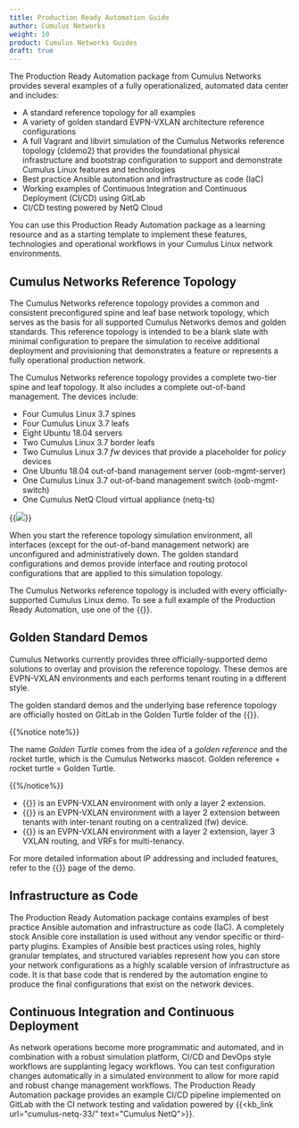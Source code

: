 ```yaml
---
title: Production Ready Automation Guide
author: Cumulus Networks
weight: 10
product: Cumulus Networks Guides
draft: true
---
```

The Production Ready Automation package from Cumulus Networks provides several examples of a fully operationalized, automated data center and includes:

- A standard reference topology for all examples
- A variety of golden standard EVPN-VXLAN architecture reference configurations
- A full Vagrant and libvirt simulation of the Cumulus Networks reference topology (cldemo2) that provides the foundational physical infrastructure and bootstrap configuration to support and demonstrate Cumulus Linux features and technologies
- Best practice Ansible automation and infrastructure as code (IaC)
- Working examples of Continuous Integration and Continuous Deployment (CI/CD) using GitLab
- CI/CD testing powered by NetQ Cloud

You can use this Production Ready Automation package as a learning resource and as a starting template to implement these features, technologies and operational workflows in your Cumulus Linux network environments.

## Cumulus Networks Reference Topology

The Cumulus Networks reference topology provides a common and consistent preconfigured spine and leaf base network topology, which serves as the basis for all supported Cumulus Networks demos and golden standards. This reference topology is intended to be a blank slate with minimal configuration to prepare the simulation to receive additional deployment and provisioning that demonstrates a feature or represents a fully operational production network.

The Cumulus Networks reference topology provides a complete two-tier spine and leaf topology. It also includes a complete out-of-band management. The devices include:

- Four Cumulus Linux 3.7 spines
- Four Cumulus Linux 3.7 leafs
- Eight Ubuntu 18.04 servers
- Two Cumulus Linux 3.7 border leafs
- Two Cumulus Linux 3.7 *fw* devices that provide a placeholder for *policy* devices
- One Ubuntu 18.04 out-of-band management server (oob-mgmt-server)
- One Cumulus Linux 3.7 out-of-band management switch (oob-mgmt-switch)
- One Cumulus NetQ Cloud virtual appliance (netq-ts)

{{<img src="/images/guides/cldemo2-diagram.png" >}}

When you start the reference topology simulation environment, all interfaces (except for the out-of-band management network) are unconfigured and administratively down. The golden standard configurations and demos provide interface and routing protocol configurations that are applied to this simulation topology.

The Cumulus Networks reference topology is included with every officially-supported Cumulus Linux demo. To see a full example of the Production Ready Automation, use one of the {{<link text="EVPN-VXLAN golden standard demos" title="#golden standard demos" >}}.

<!-- For information on how to build a package like this, or contribute your own demo or environment for the base Cumulus Networks reference topology, refer to the Contributors Guide.-->

## Golden Standard Demos

Cumulus Networks currently provides three officially-supported demo solutions to overlay and provision the reference topology. These demos are EVPN-VXLAN environments and each performs tenant routing in a different style.

The golden standard demos and the underlying base reference topology are officially hosted on GitLab in the Golden Turtle folder of the {{<exlink url="https://gitlab.com/cumulus-consulting/goldenturtle" text="Cumulus Consulting GitLab group">}}.

{{%notice note%}}

The name *Golden Turtle* comes from the idea of a *golden reference* and the rocket turtle, which is the Cumulus Networks mascot. Golden reference + rocket turtle = Golden Turtle.

{{%/notice%}}

- {{<exlink url="https://gitlab.com/cumulus-consulting/goldenturtle/dc_configs_vxlan_evpnl2only" text="EVPN Layer 2 Only">}} is an EVPN-VXLAN environment with only a layer 2 extension.
- {{<exlink url="https://gitlab.com/cumulus-consulting/goldenturtle/dc_configs_vxlan_evpncent" text="EVPN Centralized Routing">}} is an EVPN-VXLAN environment with a layer 2 extension between tenants with inter-tenant routing on a centralized (fw) device.
- {{<exlink url="https://gitlab.com/cumulus-consulting/goldenturtle/dc_configs_vxlan_evpnsym" text="EVPN Symmetric Mode">}} is an EVPN-VXLAN environment with a layer 2 extension, layer 3 VXLAN routing, and VRFs for multi-tenancy.

For more detailed information about IP addressing and included features, refer to the {{<exlink url="https://gitlab.com/cumulus-consulting/goldenturtle" text="README">}} page of the demo.

## Infrastructure as Code

The Production Ready Automation package contains examples of best practice Ansible automation and infrastructure as code (IaC). A completely stock Ansible core installation is used without any vendor specific or third-party plugins. Examples of Ansible best practices using roles, highly granular templates, and structured variables represent how you can store your network configurations as a highly scalable version of infrastructure as code. It is that base code that is rendered by the automation engine to produce the final configurations that exist on the network devices.

## Continuous Integration and Continuous Deployment

As network operations become more programmatic and automated, and in combination with a robust simulation platform, CI/CD and DevOps style workflows are supplanting legacy workflows. You can test configuration changes automatically in a simulated environment to allow for more rapid and robust change management workflows. The Production Ready Automation package provides an example CI/CD pipeline implemented on GitLab with the CI network testing and validation powered by {{<kb_link url="cumulus-netq-33/" text="Cumulus NetQ">}}.
